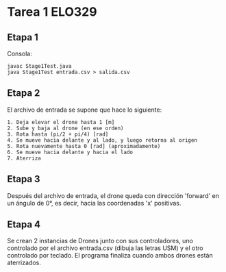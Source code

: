 # Tarea 1 ELO329

## Etapa 1

Consola:

```
javac Stage1Test.java
java Stage1Test entrada.csv > salida.csv
```

## Etapa 2

El archivo de entrada se supone que hace lo siguiente:
```
1. Deja elevar el drone hasta 1 [m]
2. Sube y baja al drone (en ese orden)
3. Rota hasta (pi/2 + pi/4) [rad]
4. Se mueve hacia delante y al lado, y luego retorna al origen
5. Rota nuevamente hasta 0 [rad] (aproximadamente)
6. Se mueve hacia delante y hacia el lado
7. Aterriza
```

## Etapa 3

Después del archivo de entrada, el drone queda con dirección 'forward' en un ángulo de 0°, es decir, hacia las coordenadas 'x' positivas.

## Etapa 4

Se crean 2 instancias de Drones junto con sus controladores, uno controlado por el archivo entrada.csv (dibuja las letras USM) y el otro controlado por teclado. El programa finaliza cuando ambos drones están aterrizados.
